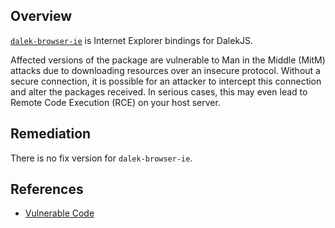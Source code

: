 ## Overview
[`dalek-browser-ie`](https://www.npmjs.com/package/dalek-browser-ie) is Internet Explorer bindings for DalekJS.

Affected versions of the package are vulnerable to Man in the Middle (MitM) attacks due to downloading resources over an insecure protocol. Without a secure connection, it is possible for an attacker to intercept this connection and alter the packages received. In serious cases, this may even lead to Remote Code Execution (RCE) on your host server.

## Remediation
There is no fix version for `dalek-browser-ie`.

## References
- [Vulnerable Code](https://github.com/dalekjs/dalek-browser-ie/blob/master/install.js#L23)
